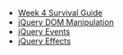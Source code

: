 - [Week 4 Survival Guide](https://www.dropbox.com/s/is250tyoh0unnvn/KIEI924SurvivalWeek4.pdf?dl=0)
- [jQuery DOM Manipulation](http://api.jquery.com/category/manipulation/)
- [jQuery Events](http://api.jquery.com/category/events/)
- [jQuery Effects](http://api.jquery.com/category/effects/)